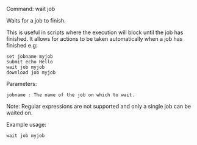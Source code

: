 Command: wait job <jobname>

Waits for a job to finish. 

This is useful in scripts where the execution will block until the job has finished.
It allows for actions to be taken automatically when a job has finished e.g:

    set jobname myjob
    submit echo Hello
    wait job myjob
    download job myjob

Parameters:

    jobname	: The name of the job on which to wait. 

Note: Regular expressions are not supported and only a single job can be waited on.

Example usage:

    wait job myjob